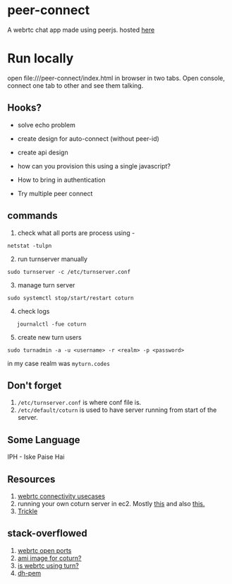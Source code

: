# peer-connect
A webrtc chat app made using peerjs. hosted [here](https://nilinswap.github.io/peer-connect/)

# Run locally
open file://<abs-path-to-project-container>/peer-connect/index.html in browser in two tabs. Open console, connect one tab to other and see them talking.


## Hooks?
- solve echo problem

- create design for auto-connect (without peer-id)

- create api design

- how can you provision this using a single javascript?

- How to bring in authentication

- Try multiple peer connect

## commands

1. check what all ports are process using - 
```shell
netstat -tulpn
```

2. run turnserver manually
```shell
sudo turnserver -c /etc/turnserver.conf
```

3. manage turn server
```shell
sudo systemctl stop/start/restart coturn
```

4. check logs
```shell
   journalctl -fue coturn 
```

5. create new turn users
```shell
sudo turnadmin -a -u <username> -r <realm> -p <password>
```
in my case realm was `myturn.codes`

## Don't forget
1. `/etc/turnserver.conf` is where conf file is.
2. `/etc/default/coturn` is used to have server running from start of the server.

## Some Language

IPH - Iske Paise Hai

## Resources

1. [webrtc connectivity usecases](https://blog.addpipe.com/troubleshooting-webrtc-connection-issues/)
2. running your own coturn server in ec2. Mostly [this](https://medium.com/@omidborjian/setup-your-own-turn-stun-signal-relay-server-on-aws-ec2-78a8bfcb71c3) and also [this.](https://medium.com/swlh/setup-your-own-coturn-server-using-aws-ec2-instance-29303101e7b5)
3. [Trickle](https://webrtc.github.io/samples/src/content/peerconnection/trickle-ice/)

## stack-overflowed

1. [webrtc open ports](https://stackoverflow.com/questions/59193091/which-ports-should-be-allowed-in-firewall-to-use-turn-server#59212004)
2. [ami image for coturn?](https://stackoverflow.com/questions/43284758/coturn-server-relay-is-not-working)
3. [is webrtc using turn?](https://stackoverflow.com/questions/18177093/how-to-check-if-webrtc-uses-a-relay-server)
4. [dh-pem](https://github.com/coturn/coturn/issues/629)
